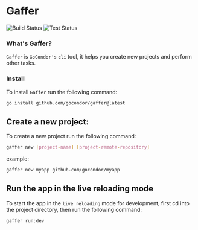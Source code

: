 # Gaffer

![Build Status](https://github.com/gocondor/gaffer/actions/workflows/build.yml/badge.svg) ![Test Status](https://github.com/gocondor/gaffer/actions/workflows/test.yml/badge.svg)

### What's Gaffer?
`Gaffer` is `GoCondor's` `cli` tool, it helps you create new projects and perform other tasks.


### Install
To install `Gaffer` run the following command:
```bash
go install github.com/gocondor/gaffer@latest
```

## Create a new project:
To create a new project run the following command:
```bash
gaffer new [project-name] [project-remote-repository]
```
example:
```bash
gaffer new myapp github.com/gocondor/myapp
```

## Run the app in the live reloading mode
To start the app in the `live reloading` mode for development, first cd into the project directory, then run the following command:
```bash
gaffer run:dev
```
